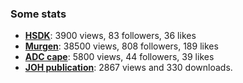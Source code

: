 ### Some stats

* __[HSDK](https://hackaday.io/project/10899)__: 3900 views, 83 followers, 36 likes
* __[Murgen](https://hackaday.io/project/9281)__: 38500 views, 808 followers, 189 likes
* __[ADC cape](https://hackaday.io/project/20455)__: 5800 views, 44 followers, 39 likes
* __[JOH publication](https://openhardware.metajnl.com/articles/10.5334/joh.2/metrics/#views)__: 2867 views and 330 downloads.

